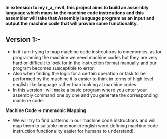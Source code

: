 **In extension to my r_a_mv4, this project aims to build an assembly language which maps to the machine code instrcutions**
**and this assembler will take that Assembly language program as an input and output the machine code that will provide same functionality.**

## Version 1:- 
- In it i am trying to map machine code instrcutions to mnemonics, as for programming the machine we need machine codes but they are very hard or difficult to look for in the instruction format manually and our program becomes susceptible to error.
- Also when finding the logic for a certain operation or task to be performed by the machine it is easier to think in terms of high level english like language rather than looking at machine codes.
- In this version I will make a basic program where you enter your assembly command one by one and you generate the corresponding machine code. 

**Machine Code -> mnemonic Mapping**
- We will try to find patterns in our machine code instructions and will map them to suitable mnemonic(english word defining machine code instruction functionality easier for humans to understand).

